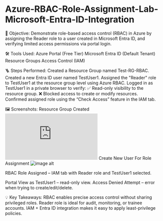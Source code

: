 # Azure-RBAC-Role-Assignment-Lab-Microsoft-Entra-ID-Integration

📌 Objective:
Demonstrate role-based access control (RBAC) in Azure by assigning the Reader role to a user created in Microsoft Entra ID, and verifying limited access permissions via portal login.

🛠️ Tools Used:
Azure Portal (Free Tier)
Microsoft Entra ID (Default Tenant)
Resource Groups
Access Control (IAM)

🪜 Steps Performed:
Created a Resource Group named Test-RG-RBAC.
Created a new Entra ID user named TestUser1.
Assigned the "Reader" role to TestUser1 at the resource group level using Azure RBAC.
Logged in as TestUser1 in a private browser to verify:
✅ Read-only visibility to the resource group.
❌ Blocked access to create or modify resources.
Confirmed assigned role using the “Check Access” feature in the IAM tab.

🖼️ Screenshots:
Resource Group Created
![image alt](https://github.com/Ikedrew/Azure-RBAC-Role-Assignment-Lab-Microsoft-Entra-ID-Integration/blob/main/README.md)
Create New User For Role Assignment
![image alt](https://github.com/Ikedrew/Azure-RBAC-Role-Assignment-Lab-Microsoft-Entra-ID-Integration/blob/main/Create%20a%20resource%20group%20-%20Microsoft%20Azure%20and%206%20more%20pages%20-%20Personal%20-%20Microsoft%E2%80%8B%20Edge%2009_07_2025%2001_54_16.png?raw=true)


RBAC Role Assigned – IAM tab with Reader role and TestUser1 selected.

Portal View as TestUser1 – read-only view.
Access Denied Attempt – error when trying to create/edit/delete.

💡 Key Takeaways:
RBAC enables precise access control without sharing privileged roles.
Reader role is ideal for audit, monitoring, or trainee accounts.
IAM + Entra ID integration makes it easy to apply least-privilege policies.
